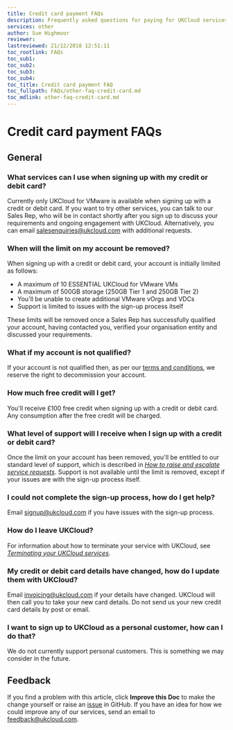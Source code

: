 ```yaml
---
title: Credit card payment FAQs
description: Frequently asked questions for paying for UKCloud services using a credit or debit card
services: other
author: Sue Highmoor
reviewer:
lastreviewed: 21/12/2018 12:51:11
toc_rootlink: FAQs
toc_sub1: 
toc_sub2:
toc_sub3:
toc_sub4:
toc_title: Credit card payment FAQ
toc_fullpath: FAQs/other-faq-credit-card.md
toc_mdlink: other-faq-credit-card.md
---
```


# Credit card payment FAQs

## General

### What services can I use when signing up with my credit or debit card?

Currently only UKCloud for VMware is available when signing up with a credit or debit card. If you want to try other services, you can talk to our Sales Rep, who will be in contact shortly after you sign up to discuss your requirements and ongoing engagement with UKCloud. Alternatively, you can email <salesenquiries@ukcloud.com> with additional requests.

### When will the limit on my account be removed?

When signing up with a credit or debit card, your account is initially limited as follows:

- A maximum of 10 ESSENTIAL UKCloud for VMware VMs
- A maximum of 500GB storage (250GB Tier 1 and 250GB Tier 2)
- You'll be unable to create additional VMware vOrgs and VDCs
- Support is limited to issues with the sign-up process itself

These limits will be removed once a Sales Rep has successfully qualified your account, having contacted you, verified your organisation entity and discussed your requirements.

### What if my account is not qualified?

If your account is not qualified then, as per our [terms and conditions](https://ukcloud.com/onlinetermsandconditions), we reserve the right to decommission your account.

### How much free credit will I get?

You'll receive £100 free credit when signing up with a credit or debit card. Any consumption after the free credit will be charged.

### What level of support will I receive when I sign up with a credit or debit card?

Once the limit on your account has been removed, you'll be entitled to our standard level of support, which is described in [*How to raise and escalate service requests*](../portal/ptl-how-raise-escalate-service-request.md). Support is not available until the limit is removed, except if your issues are with the sign-up process itself.

### I could not complete the sign-up process, how do I get help?

Email <signup@ukcloud.com> if you have issues with the sign-up process.

### How do I leave UKCloud?

For information about how to terminate your service with UKCloud, see [*Terminating your UKCloud services*](other-ref-offboarding.md).

### My credit or debit card details have changed, how do I update them with UKCloud?

Email <invoicing@ukcloud.com> if your details have changed. UKCloud will then call you to take your new card details. Do not send us your new credit card details by post or email.

### I want to sign up to UKCloud as a personal customer, how can I do that?

We do not currently support personal customers. This is something we may consider in the future.

## Feedback

If you find a problem with this article, click **Improve this Doc** to make the change yourself or raise an [issue](https://github.com/UKCloud/documentation/issues) in GitHub. If you have an idea for how we could improve any of our services, send an email to <feedback@ukcloud.com>.
